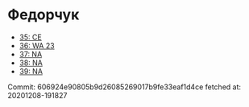 # Федорчук
- [35: CE](35.md)
- [36: WA 23](36.md)
- [37: NA](37.md)
- [38: NA](38.md)
- [39: NA](39.md)

Commit: 606924e90805b9d26085269017b9fe33eaf1d4ce
 fetched at: 20201208-191827
